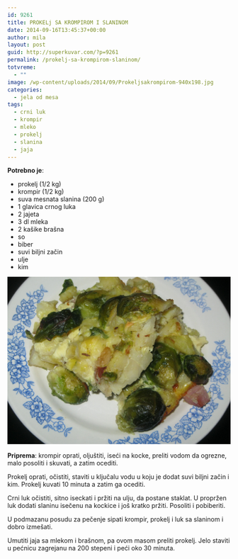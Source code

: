 ```yaml
---
id: 9261
title: PROKELj SA KROMPIROM I SLANINOM
date: 2014-09-16T13:45:37+00:00
author: mila
layout: post
guid: http://superkuvar.com/?p=9261
permalink: /prokelj-sa-krompirom-slaninom/
totvreme:
  - ""
image: /wp-content/uploads/2014/09/Prokeljsakrompirom-940x198.jpg
categories:
  - jela od mesa
tags:
  - crni luk
  - krompir
  - mleko
  - prokelj
  - slanina
  - jaja
---
```

**Potrebno je**:

  * prokelj (1/2 kg)
  * krompir (1/2 kg)
  * suva mesnata slanina (200 g)
  * 1 glavica crnog luka
  * 2 jajeta
  * 3 dl mleka
  * 2 kašike brašna
  * so
  * biber
  * suvi biljni začin
  * ulje
  * kim

![<img class="alignnone size-medium wp-image-9265" src="/wp-content/uploads/2014/09/Prokeljsakrompirom-1024x768.jpg" alt="Prokeljsakrompirom" width="300" height="225" />](/wp-content/uploads/2014/09/Prokeljsakrompirom.jpg)

**Priprema**: krompir oprati, oljuštiti, iseći na kocke, preliti vodom da ogrezne, malo posoliti i skuvati, a zatim ocediti.

Prokelj oprati, očistiti, staviti u ključalu vodu u koju je dodat suvi biljni začin i kim. Prokelj kuvati 10 minuta a zatim ga ocediti.

Crni luk očistiti, sitno iseckati i pržiti na ulju, da postane staklat. U propržen luk dodati slaninu isečenu na kockice i još kratko pržiti. Posoliti i pobiberiti.

U podmazanu posudu za pečenje sipati krompir, prokelj i luk sa slaninom i dobro izmešati.

Umutiti jaja sa mlekom i brašnom, pa ovom masom preliti prokelj. Jelo staviti u pećnicu zagrejanu na 200 stepeni i peći oko 30 minuta.